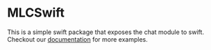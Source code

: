 # MLCSwift

This is a simple swift package that exposes the chat module to swift.
Checkout our [documentation](https://llm.mlc.ai/) for more examples.

